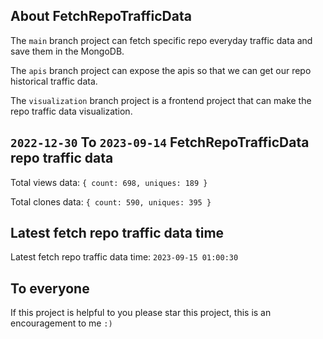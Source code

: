 ## About FetchRepoTrafficData

The `main` branch project can fetch specific repo everyday traffic data and save them in the MongoDB.

The `apis` branch project can expose the apis so that we can get our repo historical traffic data.

The `visualization` branch project is a frontend project that can make the repo traffic data visualization.

## `2022-12-30` To `2023-09-14` FetchRepoTrafficData repo traffic data

Total views data: `{ count: 698, uniques: 189 }`

Total clones data: `{ count: 590, uniques: 395 }`

## Latest fetch repo traffic data time

Latest fetch repo traffic data time: `2023-09-15 01:00:30`

## To everyone

If this project is helpful to you please star this project, this is an encouragement to me `:)`



